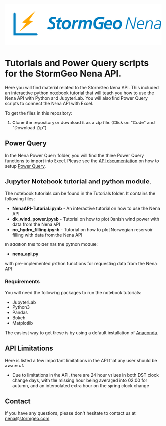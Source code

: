 ![](images/Frame_108.png)

# Tutorials and Power Query scripts for the StormGeo Nena API.

Here you will find material related to the StormGeo Nena API. This included an interactive python notebook tutorial that will teach you how to use the
Nena API with Python and JupyterLab. You will also find Power Query scripts to connect the Nena API with Excel.

To get the files in this repository:

1. Clone the repository or download it as a zip file. (Click on "Code" and "Download Zip")

## Power Query

In the Nena Power Query folder, you will find the three Power Query functions to import into Excel. Please see the [API documentation](https://docs.nena.no/api/) on how to setup [Power Query](https://learn.microsoft.com/en-us/power-query/power-query-what-is-power-query).

## Jupyter Notebook tutorial and python module.

The notebook tutorials can be found in the Tutorials folder. It contains the following files:

- **NenaAPI-Tutorial.ipynb** - An interactive tutorial on how to use the Nena API
- **dk_wind_power.ipynb** - Tutorial on how to plot Danish wind power with data from the Nena API
- **no_hydro_filling.ipynb** - Tutorial on how to plot Norwegian reservoir filling with data from the Nena API

In addition this folder has the python module:

- **nena_api.py** <br>

with pre-implemented python functions for requesting data from the Nena API

### Requirements

You will need the following packages to run the notebook tutorials:

- JupyterLab
- Python3
- Pandas
- Bokeh
- Matplotlib

The easiest way to get these is by using a default installation of [Anaconda](https://www.anaconda.com/).

## API Limitations

Here is listed a few important limitations in the API that any user should be aware of.

- Due to limitations in the API, there are 24 hour values in both DST clock change days, with the missing hour being averaged into 02:00 for autumn, and an interpolated extra hour on the spring clock change

## Contact

If you have any questions, please don't hesitate to contact us at
nena@stormgeo.com
